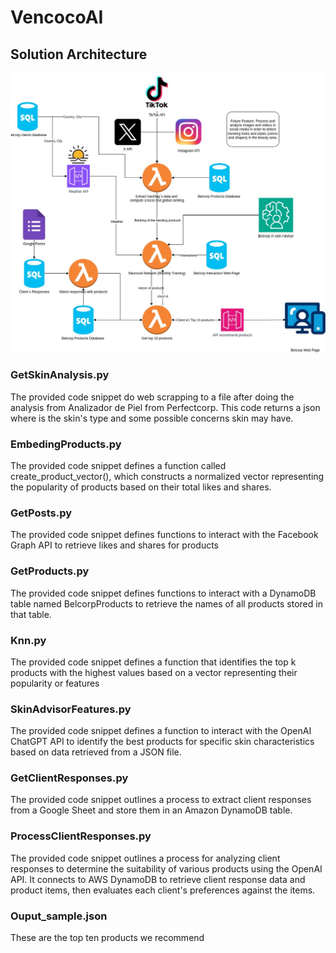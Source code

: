 # VencocoAI

## Solution Architecture
<img src="hackaton_belcorp.jpg">


### GetSkinAnalysis.py

The provided code snippet do web scrapping to a file after doing the analysis from Analizador de Piel from Perfectcorp. This code returns a json where is the skin's type and some possible concerns skin may have.

### EmbedingProducts.py

The provided code snippet defines a function called create_product_vector(), which constructs a normalized vector representing the popularity of products based on their total likes and shares.

### GetPosts.py


The provided code snippet defines functions to interact with the Facebook Graph API to retrieve likes and shares for products

### GetProducts.py

The provided code snippet defines functions to interact with a DynamoDB table named BelcorpProducts to retrieve the names of all products stored in that table.

### Knn.py

The provided code snippet defines a function that identifies the top
k products with the highest values based on a vector representing their popularity or features

### SkinAdvisorFeatures.py

The provided code snippet defines a function to interact with the OpenAI ChatGPT API to identify the best products for specific skin characteristics based on data retrieved from a JSON file.

### GetClientResponses.py

The provided code snippet outlines a process to extract client responses from a Google Sheet and store them in an Amazon DynamoDB table.


### ProcessClientResponses.py


The provided code snippet outlines a process for analyzing client responses to determine the suitability of various products using the OpenAI API. It connects to AWS DynamoDB to retrieve client response data and product items, then evaluates each client's preferences against the items.

### Ouput_sample.json

These are the top ten products we recommend